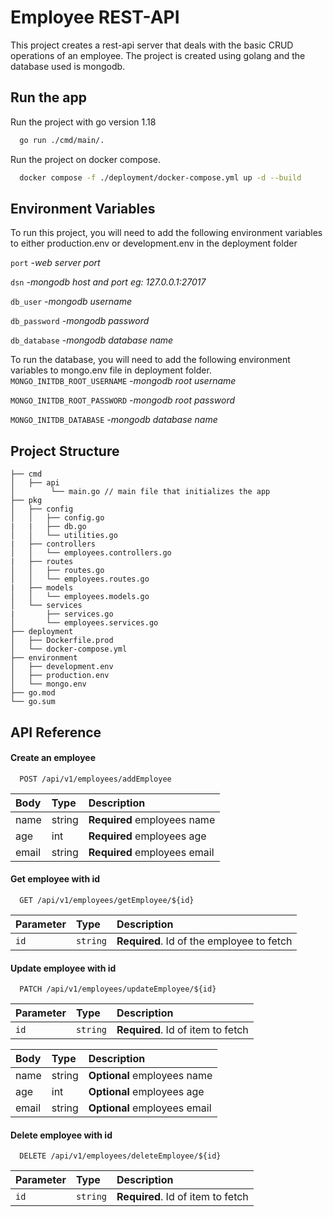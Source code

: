 # Employee REST-API

This project creates a rest-api server that deals with the basic CRUD operations of an
employee. The project is created using golang and the database used is mongodb.

## Run the app

Run the project with go version 1.18

```bash
  go run ./cmd/main/. 
```
Run the project on docker compose.
```bash
  docker compose -f ./deployment/docker-compose.yml up -d --build
```

## Environment Variables

To run this project, you will need to add the following environment variables to
either production.env or development.env in the deployment folder

`port` *-web server port*

`dsn` *-mongodb host and port eg: 127.0.0.1:27017*

`db_user` *-mongodb username*

`db_password` *-mongodb password*

`db_database` *-mongodb database name*

To run the database, you will need to add the following environment variables to
mongo.env file in deployment folder.
`MONGO_INITDB_ROOT_USERNAME` *-mongodb root username*

`MONGO_INITDB_ROOT_PASSWORD` *-mongodb root password*

`MONGO_INITDB_DATABASE` *-mongodb database name*

## Project Structure
```
├── cmd
│   ├── api
│        └── main.go // main file that initializes the app
├── pkg 
│   ├── config   
│   │   ├── config.go
|   |   ├── db.go  
│   │   └── utilities.go
|   ├── controllers
│   │   └── employees.controllers.go
|   ├── routes
│   │   ├── routes.go
│   │   └── employees.routes.go 
|   ├── models
│   │   └── employees.models.go  
│   └── services
|       ├── services.go  
│       └── employees.services.go
├── deployment
│   ├── Dockerfile.prod
│   └── docker-compose.yml
├── environment
│   ├── development.env
│   ├── production.env
│   └── mongo.env
├── go.mod
└── go.sum
```


## API Reference

#### Create an employee

```http
  POST /api/v1/employees/addEmployee
```

| Body      | Type   | Description                 |
| :-------- | :----- | :-------------------------- |
| name      | string | **Required** employees name |
| age       | int    | **Required** employees age  |
| email     | string | **Required** employees email|

#### Get employee with id

```http
  GET /api/v1/employees/getEmployee/${id}
```

| Parameter | Type     | Description                          |
| :-------- | :------- | :----------------------------------- |
| `id` | `string` | **Required**. Id of the employee to fetch |

#### Update employee with id

```http
  PATCH /api/v1/employees/updateEmployee/${id}
```

| Parameter | Type     | Description                       |
| :-------- | :------- | :-------------------------------- |
| `id`      | `string` | **Required**. Id of item to fetch |

| Body      | Type   | Description                 |
| :-------- | :----- | :-------------------------- |
| name      | string | **Optional** employees name |
| age       | int    | **Optional** employees age  |
| email     | string | **Optional** employees email|

#### Delete employee with id

```http
  DELETE /api/v1/employees/deleteEmployee/${id}
```

| Parameter | Type     | Description                       |
| :-------- | :------- | :-------------------------------- |
| `id`      | `string` | **Required**. Id of item to fetch |


